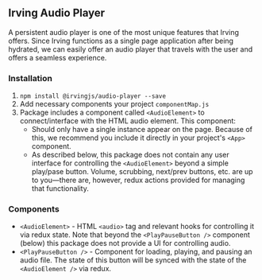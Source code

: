 ## Irving Audio Player
A persistent audio player is one of the most unique features that Irving offers. Since Irving functions as a single page application after being hydrated, we can easily offer an audio player that travels with the user and offers a seamless experience.

### Installation
1. `npm install @irvingjs/audio-player --save`
2. Add necessary components your project `componentMap.js`
3. Package includes a component called `<AudioElement>` to connect/interface with the HTML audio element. This component:
    * Should only have a single instance appear on the page. Because of this, we recommend you include it directly in your project's `<App>` component.
    * As described below, this package does not contain any user interface for controlling the `<AudioElement>` beyond a simple play/pase button. Volume, scrubbing, next/prev buttons, etc. are up to you—there are, however, redux actions provided for managing that functionality.

### Components
* `<AudioElement>` - HTML `<audio>` tag and relevant hooks for controlling it via redux state. Note that beyond the `<PlayPauseButton />` component (below) this package does not provide a UI for controlling audio.
* `<PlayPauseButton />` - Component for loading, playing, and pausing an audio file. The state of this button will be synced with the state of the `<AudioElement />` via redux.
